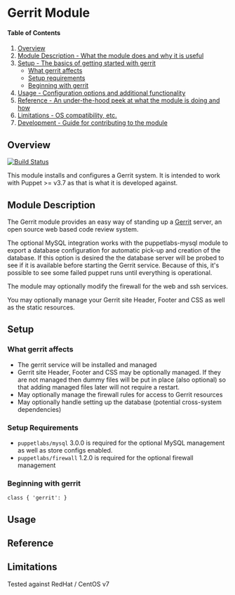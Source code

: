 # Gerrit Module

#### Table of Contents

1. [Overview](#overview)
2. [Module Description - What the module does and why it is useful](#module-description)
3. [Setup - The basics of getting started with gerrit](#setup)
    * [What gerrit affects](#what-gerrit-affects)
    * [Setup requirements](#setup-requirements)
    * [Beginning with gerrit](#beginning-with-gerrit)
4. [Usage - Configuration options and additional functionality](#usage)
5. [Reference - An under-the-hood peek at what the module is doing and how](#reference)
5. [Limitations - OS compatibility, etc.](#limitations)
6. [Development - Guide for contributing to the module](#development)

## Overview

[![Build Status](https://travis-ci.org/tykeal/puppet-gerrit.png)](https://travis-ci.org/tykeal/puppet-gerrit)

This module installs and configures a Gerrit system. It is intended to
work with Puppet >= v3.7 as that is what it is developed against.

## Module Description

The Gerrit module provides an easy way of standing up a
[Gerrit](https://code.google.com/p/gerrit/) server, an open source web
based code review system.

The optional MySQL integration works with the puppetlabs-mysql module to
export a database configuration for automatic pick-up and creation of
the database. If this option is desired the the database server will be
probed to see if it is available before starting the Gerrit service.
Because of this, it's possible to see some failed puppet runs until
everything is operational.

The module may optionally modify the firewall for the web and ssh
services.

You may optionally manage your Gerrit site Header, Footer and CSS as
well as the static resources.

## Setup

### What gerrit affects

* The gerrit service will be installed and managed
* Gerrit site Header, Footer and CSS may be optionally managed. If they
  are not managed then dummy files will be put in place (also optional)
  so that adding managed files later will not require a restart.
* May optionally manage the firewall rules for access to Gerrit
  resources
* May optionally handle setting up the database (potential cross-system
  dependencies)

### Setup Requirements

* `puppetlabs/mysql` 3.0.0 is required for the optional MySQL management
  as well as store configs enabled.
* `puppetlabs/firewall` 1.2.0 is required for the optional firewall
  management

### Beginning with gerrit

```puppet
class { 'gerrit': }
```

## Usage


## Reference


## Limitations

Tested against RedHat / CentOS v7
